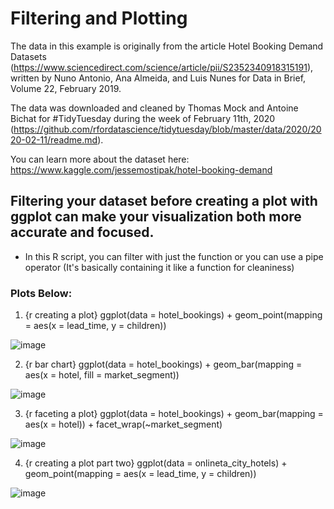 # Filtering and Plotting

The data in this example is originally from the article Hotel Booking Demand Datasets (https://www.sciencedirect.com/science/article/pii/S2352340918315191), written by Nuno Antonio, Ana Almeida, and Luis Nunes for Data in Brief, Volume 22, February 2019.

The data was downloaded and cleaned by Thomas Mock and Antoine Bichat for #TidyTuesday during the week of February 11th, 2020 (https://github.com/rfordatascience/tidytuesday/blob/master/data/2020/2020-02-11/readme.md).

You can learn more about the dataset here:
https://www.kaggle.com/jessemostipak/hotel-booking-demand

## Filtering your dataset before creating a plot with ggplot can make your visualization both more accurate and focused.
- In this R script, you can filter with just the function or you can use a pipe operator (It's basically containing it like a function for cleaniness)

### Plots Below:

1. {r creating a plot}
ggplot(data = hotel_bookings) +
  geom_point(mapping = aes(x = lead_time, y = children))

![image](https://github.com/user-attachments/assets/0a5589bb-2b68-4f8e-a37f-23b7f7b07013)

2. {r bar chart}
ggplot(data = hotel_bookings) +
  geom_bar(mapping = aes(x = hotel, fill = market_segment))

![image](https://github.com/user-attachments/assets/b413cbc3-2f91-4555-89ac-fb4057acd2b6)

3. {r faceting a plot}
ggplot(data = hotel_bookings) +
  geom_bar(mapping = aes(x = hotel)) +
  facet_wrap(~market_segment)

![image](https://github.com/user-attachments/assets/39422a6c-0206-4ce2-8df4-9ea0bd70c7d9)

4. {r creating a plot part two}
ggplot(data = onlineta_city_hotels) +
  geom_point(mapping = aes(x = lead_time, y = children))

![image](https://github.com/user-attachments/assets/3c64b73d-b62a-4629-99b4-bb2f9e5d4966)


